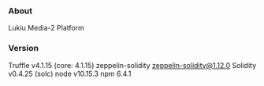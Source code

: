 ### About
Lukiu Media-2 Platform

### Version

Truffle v4.1.15 (core: 4.1.15)
zeppelin-solidity
zeppelin-solidity@1.12.0
Solidity v0.4.25 (solc)
node v10.15.3
npm 6.4.1

